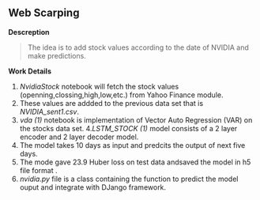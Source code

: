 ## Web Scarping

**Descreption**
> The idea is to add stock values according to the date of NVIDIA and make predictions.

**Work Details**
1. _NvidiaStock_ notebook will fetch the stock values (openning,clossing,high,low,etc.) from Yahoo Finance module.
2. These values are addded to the previous data set that is _NVIDIA_sent1.csv_.
3. _vda (1)_ notebook is implementation of Vector Auto Regression (VAR) on the stocks data set.
4._LSTM_STOCK (1)_ model consists of a 2 layer encoder and 2 layer decoder model.
5. The model takes 10 days as input and predcits the output of next five days.
6. The mode gave 23.9 Huber loss on test data andsaved the model in h5 file format .
7. _nvidia.py_ file is a class containing the function to predict the model ouput and integrate with DJango framework.
